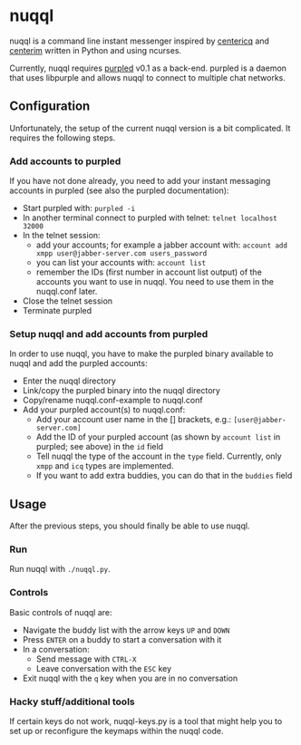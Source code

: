 # nuqql

nuqql is a command line instant messenger inspired by
[centericq](http://thekonst.net/centericq/) and
[centerim](http://www.centerim.org) written in Python and using ncurses.

Currently, nuqql requires [purpled](https://github.com/hwipl/purpled) v0.1 as
a back-end. purpled is a daemon that uses libpurple and allows nuqql to
connect to multiple chat networks.

## Configuration

Unfortunately, the setup of the current nuqql version is a bit complicated. It
requires the following steps.

### Add accounts to purpled

If you have not done already, you need to add your instant messaging accounts
in purpled (see also the purpled documentation):

* Start purpled with: `purpled -i`
* In another terminal connect to purpled with telnet: `telnet localhost 32000`
* In the telnet session:
  * add your accounts; for example a jabber account with: `account add xmpp
    user@jabber-server.com users_password`
  * you can list your accounts with: `account list`
  * remember the IDs (first number in account list output) of the accounts you
    want to use in nuqql. You need to use them in the nuqql.conf later.
* Close the telnet session
* Terminate purpled

### Setup nuqql and add accounts from purpled

In order to use nuqql, you have to make the purpled binary available to nuqql
and add the purpled accounts:

* Enter the nuqql directory
* Link/copy the purpled binary into the nuqql directory
* Copy/rename nuqql.conf-example to nuqql.conf
* Add your purpled account(s) to nuqql.conf:
  * Add your account user name in the [] brackets, e.g.:
    `[user@jabber-server.com]`
  * Add the ID of your purpled account (as shown by `account list` in
    purpled; see above) in the `id` field
  * Tell nuqql the type of the account in the `type` field. Currently, only
    `xmpp` and `icq` types are implemented.
  * If you want to add extra buddies, you can do that in the `buddies` field

## Usage

After the previous steps, you should finally be able to use nuqql.

### Run

Run nuqql with `./nuqql.py`.

### Controls

Basic controls of nuqql are:

* Navigate the buddy list with the arrow keys `UP` and `DOWN`
* Press `ENTER` on a buddy to start a conversation with it
* In a conversation:
  * Send message with `CTRL-X`
  * Leave conversation with the `ESC` key
* Exit nuqql with the `q` key when you are in no conversation

### Hacky stuff/additional tools

If certain keys do not work, nuqql-keys.py is a tool that might help you to set
up or reconfigure the keymaps within the nuqql code.
